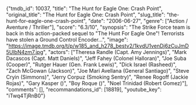 {"tmdb_id": 10037, "title": "The Hunt for Eagle One: Crash Point", "original_title": "The Hunt for Eagle One: Crash Point", "slug_title": "the-hunt-for-eagle-one-crash-point", "date": "2006-06-27", "genre": ["Action / Aventure / Thriller"], "score": "6.3/10", "synopsis": "The Strike Force team is back in this action-packed sequel to \"The Hunt For Eagle One\"! Terrorists have stolen a Ground Control Encoder...", "image": "https://image.tmdb.org/t/p/w185_and_h278_bestv2/1kvdU1venDj6zCuJmD5UlbN4zm7.jpg", "actors": ["Theresa Randle (Capt. Amy Jennings)", "Mark Dacascos (Capt. Matt Daniels)", "Jeff Fahey (Colonel Halloran)", "Joe Suba (Cooper)", "Rutger Hauer (Gen. Frank Lewis)", "Dick Israel (Rasheed)", "Zach McGowan (Jackson)", "Joe Mari Avellana (General Santiago)", "Steve Cryin (Simmons)", "Jerry Corpuz (Smoking Sentry)", "Renee Rogoff (Jackie Rojas)", "Gary Kasper ()", "Boy Roque ()", "Noel Trinidad (Robert Gomez)"], "comments": [], "recommandations_id": [18819], "youtube_key": "iTwq4TjRnB0"}